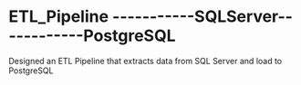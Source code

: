 # ETL_Pipeline -----------SQLServer------------PostgreSQL
Designed an ETL Pipeline that extracts data from SQL Server and load to PostgreSQL

